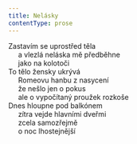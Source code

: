 ```yaml
---
title: Nelásky
contentType: prose
---
```


<section>

Zastavím se uprostřed těla  
     a vlezlá neláska mě předběhne  
     jako na kolotoči  
To tělo žensky ukrývá  
     Romeovu hanbu z nasycení  
     že nešlo jen o pokus  
     ale o vypočítaný proužek rozkoše  
Dnes hloupne pod balkónem  
     zítra vejde hlavními dveřmi  
     zcela samozřejmě  
     o noc lhostejnější

</section>
